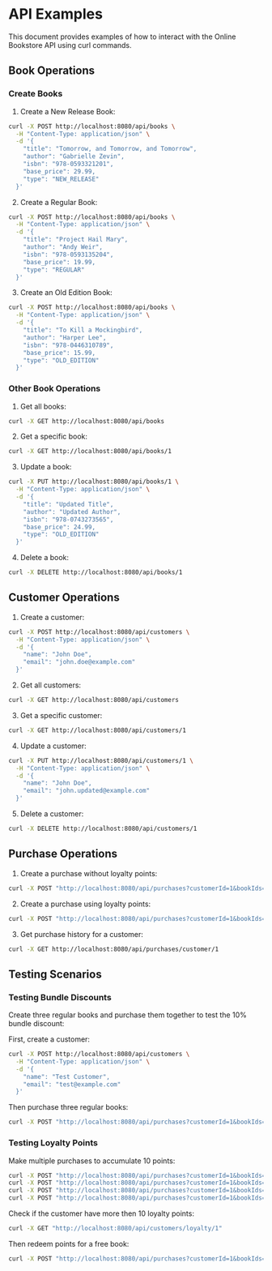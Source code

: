 # API Examples

This document provides examples of how to interact with the Online Bookstore API using curl commands.

## Book Operations

### Create Books

1. Create a New Release Book:
```bash
curl -X POST http://localhost:8080/api/books \
  -H "Content-Type: application/json" \
  -d '{
    "title": "Tomorrow, and Tomorrow, and Tomorrow",
    "author": "Gabrielle Zevin",
    "isbn": "978-0593321201",
    "base_price": 29.99,
    "type": "NEW_RELEASE"
  }'
```

2. Create a Regular Book:
```bash
curl -X POST http://localhost:8080/api/books \
  -H "Content-Type: application/json" \
  -d '{
    "title": "Project Hail Mary",
    "author": "Andy Weir",
    "isbn": "978-0593135204",
    "base_price": 19.99,
    "type": "REGULAR"
  }'
```

3. Create an Old Edition Book:
```bash
curl -X POST http://localhost:8080/api/books \
  -H "Content-Type: application/json" \
  -d '{
    "title": "To Kill a Mockingbird",
    "author": "Harper Lee",
    "isbn": "978-0446310789",
    "base_price": 15.99,
    "type": "OLD_EDITION"
  }'
```

### Other Book Operations

1. Get all books:
```bash
curl -X GET http://localhost:8080/api/books
```

2. Get a specific book:
```bash
curl -X GET http://localhost:8080/api/books/1
```

3. Update a book:
```bash
curl -X PUT http://localhost:8080/api/books/1 \
  -H "Content-Type: application/json" \
  -d '{
    "title": "Updated Title",
    "author": "Updated Author",
    "isbn": "978-0743273565",
    "base_price": 24.99,
    "type": "OLD_EDITION"
  }'
```

4. Delete a book:
```bash
curl -X DELETE http://localhost:8080/api/books/1
```

## Customer Operations

1. Create a customer:
```bash
curl -X POST http://localhost:8080/api/customers \
  -H "Content-Type: application/json" \
  -d '{
    "name": "John Doe",
    "email": "john.doe@example.com"
  }'
```

2. Get all customers:
```bash
curl -X GET http://localhost:8080/api/customers
```

3. Get a specific customer:
```bash
curl -X GET http://localhost:8080/api/customers/1
```

4. Update a customer:
```bash
curl -X PUT http://localhost:8080/api/customers/1 \
  -H "Content-Type: application/json" \
  -d '{
    "name": "John Doe",
    "email": "john.updated@example.com"
  }'
```

5. Delete a customer:
```bash
curl -X DELETE http://localhost:8080/api/customers/1
```

## Purchase Operations

1. Create a purchase without loyalty points:
```bash
curl -X POST "http://localhost:8080/api/purchases?customerId=1&bookIds=1,2,3&useLoyaltyPoints=false"
```

2. Create a purchase using loyalty points:
```bash
curl -X POST "http://localhost:8080/api/purchases?customerId=1&bookIds=1&useLoyaltyPoints=true"
```

3. Get purchase history for a customer:
```bash
curl -X GET http://localhost:8080/api/purchases/customer/1
```

## Testing Scenarios

### Testing Bundle Discounts

Create three regular books and purchase them together to test the 10% bundle discount:

First, create a customer:
```bash
curl -X POST http://localhost:8080/api/customers \
  -H "Content-Type: application/json" \
  -d '{
    "name": "Test Customer",
    "email": "test@example.com"
  }'
```

Then purchase three regular books:
```bash
curl -X POST "http://localhost:8080/api/purchases?customerId=1&bookIds=2,2,2&useLoyaltyPoints=false"
```

### Testing Loyalty Points

Make multiple purchases to accumulate 10 points:
```bash
curl -X POST "http://localhost:8080/api/purchases?customerId=1&bookIds=1,2,3&useLoyaltyPoints=false"
curl -X POST "http://localhost:8080/api/purchases?customerId=1&bookIds=1,2,3&useLoyaltyPoints=false"
curl -X POST "http://localhost:8080/api/purchases?customerId=1&bookIds=1,2,3&useLoyaltyPoints=false"
curl -X POST "http://localhost:8080/api/purchases?customerId=1&bookIds=1&useLoyaltyPoints=false"
```

Check if the customer have more then 10 loyalty points:
```bash
curl -X GET "http://localhost:8080/api/customers/loyalty/1"
```

Then redeem points for a free book:
```bash
curl -X POST "http://localhost:8080/api/purchases?customerId=1&bookIds=2&useLoyaltyPoints=true"
``` 